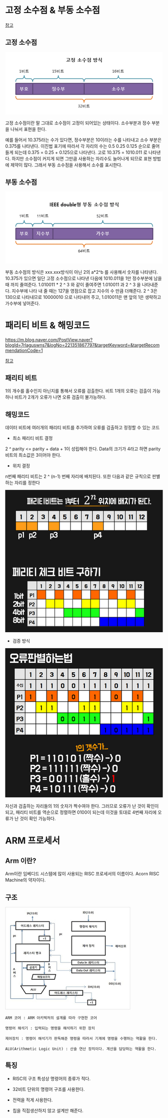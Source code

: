 # 고정 소수점 & 부동 소수점

[참고](https://m.blog.naver.com/PostView.naver?isHttpsRedirect=true&blogId=7rlaguswns7&logNo=221349728794)

## 고정 소수점

![참고](./img_김현우/1.png)

고정 소수점이란 말 그대로 소수점이 고정이 되어있는 상태이다. 소수부분과 정수 부분을 나눠서 표현을 한다. 

예를 들어서 10.375라는 수가 있다면, 정수부분은 10이라는 수를 나타내고 소수 부분은 0.375를 나타낸다. 이진법 표기에 따라서 각 자리의 수는 0.5 0.25 0.125 순으로 줄어들게 되는데 0.375 = 0.25 + 0.125으로 나타낸다. 
고로 10.375 = 1010.011 로 나타낸다. 하지만 소수점이 커지게 되면 그만큼 사용하는 자리수도 늘어나게 되므로 표현 방법에 제약이 많다. 그래서 부동 소수점을 사용해서 소수를 표시한다.

## 부동 소수점

![참고](./img_김현우/2.png)

부동 소수점의 방식은 xxx.xxx방식이 아닌 2의 a*2^b 를 사용해서 숫자를 나타낸다. 10.375가 있으면 일단 고정 소수점으로 나타낸 다음에 1010.011을 1만 정수부분에 남을 때 까지 줄여준다. 1.010011 * 2 ^ 3 와 같이 줄여주면 1.010011 과 2 ^ 3 을 나타내준다. 지수부에 나타 내 줄 때는 127을 영점으로 잡고 지수의 수 만큼 더해준다. 2 ^ 3은 130으로 나타내므로 10000010 으로 나타내어 주고, 1.010011은 맨 앞의 1은 생략하고 가수부에 넣어준다.

# 패리티 비트 & 해밍코드

https://m.blog.naver.com/PostView.naver?blogId=7rlaguswns7&logNo=221351867797&targetKeyword=&targetRecommendationCode=1

[참고](https://milkye.tistory.com/130)

## 패리티 비트

1의 개수를 홀수인지 아닌지를 통해서 오류를 검출한다. 비트 1개의 오류는 검출이 가능하나 비트가 2개가 오류가 나면 오류 검출이 불가능하다.


## 해밍코드

데이터 비트에 여러개의 패리티 비트를 추가하여 오류를 검출하고 정정할 수 있는 코드

* 최소 패리티 비트 결정

2 ^ parity <= parity + data + 1이 성립해야 한다. Data의 크기가 4라고 하면 parity 비트의 최소값은 3이어야 한다.

* 위치 결정

n번째 패리티 비트는 2 ^ (n-1) 번째 자리에 배치된다. 또한 
다음과 같은 규칙으로 판별하는 자리를 정한다

![3](./img_김현우/3.png)

* 검증 방식

![4](./img_김현우/4.png)

자신과 검출하는 자리들의 1의 숫자가 짝수여야 한다. 그러므로 오류가 난 것이 확인이 되고, 패리티 비트를 역순으로 정렬하면 0100이 되는데 이것을 토대로 4번째 자리에 오류가 난 것이 확인 가능하다.

# ARM 프로세서

## Arm 이란?

Arm이란 임베디드 시스템에 많이 사용되는 RISC 프로세서의 이름이다. Acorn RISC Machine의 약자이다.

## 구조

![5](./img_김현우/5.png)


    ARM 코어 : ARM 아키텍처의 설계를 따라 구현한 코어 

    명령어 해석기 : 입력되는 명령을 해석하기 위한 장치

    제어장치 : 명령어 해석기가 판독해준 명령을 따라서 기계에 명령을 수행하는 역활을 한다.

    ALU(Arithmetic Logic Unit) : 산술 연산 장치이다. 계산을 담당하는 역활을 한다.


## 특징

* RISC의 구조 특성상 명령어의 종류가 적다.

* 32비트 단위의 명령어 구조를 사용한다.

* 전력을 적게 사용한다.

* 칩을 직접생산하지 않고 설계만 해준다.